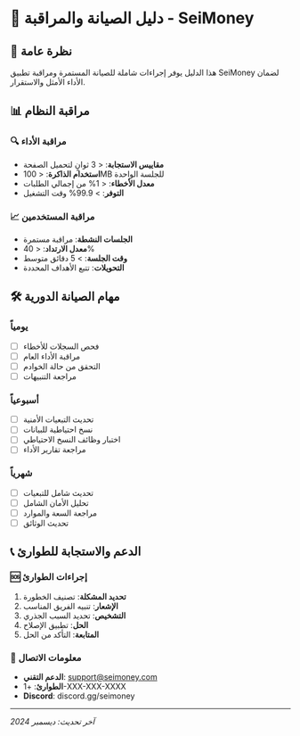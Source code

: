 # 🔧 دليل الصيانة والمراقبة - SeiMoney

## 🎯 نظرة عامة

هذا الدليل يوفر إجراءات شاملة للصيانة المستمرة ومراقبة تطبيق SeiMoney لضمان الأداء الأمثل والاستقرار.

## 📊 مراقبة النظام

### 🔍 مراقبة الأداء
- **مقاييس الاستجابة**: < 3 ثوانٍ لتحميل الصفحة
- **استخدام الذاكرة**: < 100MB للجلسة الواحدة
- **معدل الأخطاء**: < 1% من إجمالي الطلبات
- **التوفر**: > 99.9% وقت التشغيل

### 📈 مراقبة المستخدمين
- **الجلسات النشطة**: مراقبة مستمرة
- **معدل الارتداد**: < 40%
- **وقت الجلسة**: > 5 دقائق متوسط
- **التحويلات**: تتبع الأهداف المحددة

## 🛠️ مهام الصيانة الدورية

### يومياً
- [ ] فحص السجلات للأخطاء
- [ ] مراقبة الأداء العام
- [ ] التحقق من حالة الخوادم
- [ ] مراجعة التنبيهات

### أسبوعياً  
- [ ] تحديث التبعيات الأمنية
- [ ] نسخ احتياطية للبيانات
- [ ] اختبار وظائف النسخ الاحتياطي
- [ ] مراجعة تقارير الأداء

### شهرياً
- [ ] تحديث شامل للتبعيات
- [ ] تحليل الأمان الشامل
- [ ] مراجعة السعة والموارد
- [ ] تحديث الوثائق

## 📞 الدعم والاستجابة للطوارئ

### 🆘 إجراءات الطوارئ
1. **تحديد المشكلة**: تصنيف الخطورة
2. **الإشعار**: تنبيه الفريق المناسب
3. **التشخيص**: تحديد السبب الجذري
4. **الحل**: تطبيق الإصلاح
5. **المتابعة**: التأكد من الحل

### 📱 معلومات الاتصال
- **الدعم التقني**: support@seimoney.com
- **الطوارئ**: +1-XXX-XXX-XXXX
- **Discord**: discord.gg/seimoney

---

*آخر تحديث: ديسمبر 2024*